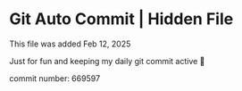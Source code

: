 # Git Auto Commit | Hidden File

This file was added Feb 12, 2025

Just for fun and keeping my daily git commit active 🤪

commit number: 669597
